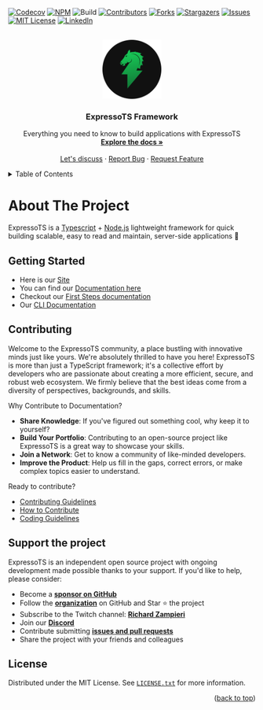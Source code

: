 <a name="readme-top"></a>

<!-- PROJECT SHIELDS -->

[![Codecov][codecov-shield]][codecov-url]
[![NPM][npm-shield]][npm-url]
![Build][build-shield]
[![Contributors][contributors-shield]][contributors-url]
[![Forks][forks-shield]][forks-url]
[![Stargazers][stars-shield]][stars-url]
[![Issues][issues-shield]][issues-url]
[![MIT License][license-shield]][license-url]
[![LinkedIn][linkedin-shield]][linkedin-url]

<!-- PROJECT LOGO -->
<br />
<div align="center">
  <a href="https://github.com/othneildrew/Best-README-Template">
    <img src="https://github.com/expressots/expressots/blob/main/media/expressots.png" alt="Logo" width="120">
  </a>

  <h3 align="center">ExpressoTS Framework</h3>

  <p align="center">
    Everything you need to know to build applications with ExpressoTS
    <br />
    <a href="https://doc.expresso-ts.com/"><strong>Explore the docs »</strong></a>
    <br />
    <br />
    <a href="https://github.com/expressots/expressots/discussions">Let's discuss</a>
    ·
    <a href="https://github.com/expressots/expressots/issues">Report Bug</a>
    ·
    <a href="https://github.com/expressots/expressots/issues">Request Feature</a>
  </p>
</div>

<!-- TABLE OF CONTENTS -->
<details>
  <summary>Table of Contents</summary>
  <ol>
    <li><a href="#about-the-project">About The Project</a></li>
    <li><a href="#getting-started">Getting Started</a></li>
    <li><a href="#contributing">Contributing</a></li>
    <li><a href="#support-the-project">Support the project</a></li>
    <li><a href="#license">License</a></li>
  </ol>
</details>

<!-- ABOUT THE PROJECT -->

# About The Project

ExpressoTS is a [Typescript](https://www.typescriptlang.org/) + [Node.js](https://nodejs.org/en/) lightweight framework for quick building scalable, easy to read and maintain, server-side applications 🐎

## Getting Started

-   Here is our [Site](https://expresso-ts.com/)
-   You can find our [Documentation here](https://doc.expresso-ts.com/)
-   Checkout our [First Steps documentation](https://doc.expresso-ts.com/docs/overview/first-steps)
-   Our [CLI Documentation](https://doc.expresso-ts.com/docs/cli/overview)

## Contributing

Welcome to the ExpressoTS community, a place bustling with innovative minds just like yours. We're absolutely thrilled to have you here!
ExpressoTS is more than just a TypeScript framework; it's a collective effort by developers who are passionate about creating a more efficient, secure, and robust web ecosystem. We firmly believe that the best ideas come from a diversity of perspectives, backgrounds, and skills.

Why Contribute to Documentation?

-   **Share Knowledge**: If you've figured out something cool, why keep it to yourself?
-   **Build Your Portfolio**: Contributing to an open-source project like ExpressoTS is a great way to showcase your skills.
-   **Join a Network**: Get to know a community of like-minded developers.
-   **Improve the Product**: Help us fill in the gaps, correct errors, or make complex topics easier to understand.

Ready to contribute?

-   [Contributing Guidelines](https://github.com/expressots/expressots/blob/main/CONTRIBUTING.md)
-   [How to Contribute](https://github.com/expressots/expressots/blob/main/CONTRIBUTING_HOWTO.md)
-   [Coding Guidelines](https://github.com/rsaz/TypescriptCodingGuidelines)

## Support the project

ExpressoTS is an independent open source project with ongoing development made possible thanks to your support. If you'd like to help, please consider:

-   Become a **[sponsor on GitHub](https://github.com/sponsors/expressots)**
-   Follow the **[organization](https://github.com/expressots)** on GitHub and Star ⭐ the project
-   Subscribe to the Twitch channel: **[Richard Zampieri](https://www.twitch.tv/richardzampieri)**
-   Join our **[Discord](https://discord.com/invite/PyPJfGK)**
-   Contribute submitting **[issues and pull requests](https://github.com/expressots/expressots/issues)**
-   Share the project with your friends and colleagues

## License

Distributed under the MIT License. See [`LICENSE.txt`](https://github.com/expressots/expressots/blob/main/LICENSE) for more information.

<p align="right">(<a href="#readme-top">back to top</a>)</p>

<!-- MARKDOWN LINKS & IMAGES -->
<!-- https://www.markdownguide.org/basic-syntax/#reference-style-links -->

[codecov-url]: https://codecov.io/gh/expressots/expressots-cli
[codecov-shield]: https://img.shields.io/codecov/c/gh/expressots/expressots-cli/main?style=for-the-badge&logo=codecov&labelColor=FB9AD1
[npm-url]: https://www.npmjs.com/package/@expressots/expressots-cli
[npm-shield]: https://img.shields.io/npm/v/@expressots/expressots-cli?style=for-the-badge&logo=npm&color=9B3922
[build-shield]: https://img.shields.io/github/actions/workflow/status/expressots/expressots-cli/build.yaml?branch=main&style=for-the-badge&logo=github
[contributors-shield]: https://img.shields.io/github/contributors/expressots/expressots-cli?style=for-the-badge
[contributors-url]: https://github.com/expressots/expressots-cli/graphs/contributors
[forks-shield]: https://img.shields.io/github/forks/expressots/expressots-cli?style=for-the-badge
[forks-url]: https://github.com/expressots/expressots-cli/forks
[stars-shield]: https://img.shields.io/github/stars/expressots/expressots-cli?style=for-the-badge
[stars-url]: https://github.com/expressots/expressots-cli/stargazers
[issues-shield]: https://img.shields.io/github/issues/expressots/expressots-cli?style=for-the-badge
[issues-url]: https://github.com/expressots/expressots-cli/issues
[license-shield]: https://img.shields.io/github/license/expressots/expressots-cli?style=for-the-badge
[license-url]: https://github.com/expressots/expressots-cli/blob/main/LICENSE
[linkedin-shield]: https://img.shields.io/badge/-LinkedIn-black.svg?style=for-the-badge&logo=linkedin&colorB=555
[linkedin-url]: https://www.linkedin.com/company/expresso-ts/
[product-screenshot]: images/screenshot.png
